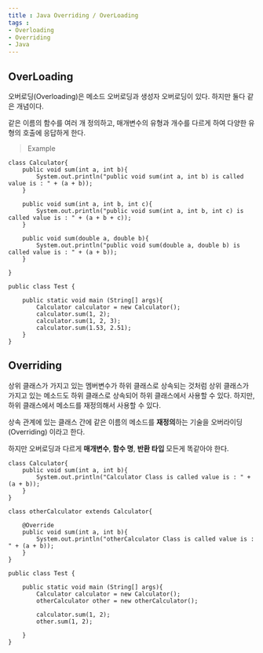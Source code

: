 ```yaml
---
title : Java Overriding / OverLoading
tags :
- Overloading
- Overriding
- Java
---
```


## OverLoading

오버로딩(Overloading)은 메소드 오버로딩과 생성자 오버로딩이 있다. 하지만 둘다 같은 개념이다.

같은 이름의 함수를 여러 개 정의하고, 매개변수의 유형과 개수를 다르게 하여 다양한 유형의 호출에 응답하게 한다.

> Example

```
class Calculator{
    public void sum(int a, int b){
        System.out.println("public void sum(int a, int b) is called value is : " + (a + b));
    }

    public void sum(int a, int b, int c){
        System.out.println("public void sum(int a, int b, int c) is called value is : " + (a + b + c));
    }

    public void sum(double a, double b){
        System.out.println("public void sum(double a, double b) is called value is : " + (a + b));
    }

}

public class Test {

    public static void main (String[] args){
        Calculator calculator = new Calculator();
        calculator.sum(1, 2);
        calculator.sum(1, 2, 3);
        calculator.sum(1.53, 2.51);
    }
}
```

## Overriding

상위 클래스가 가지고 있는 멤버변수가 하위 클래스로 상속되는 것처럼 상위 클래스가 가지고 있는 메소드도 하위 클래스로 상속되어 하위 클래스에서 사용할 수 있다. 하지만, 하위 클래스에서 메소드를 재정의해서 사용할 수 있다.

상속 관계에 있는 클래스 간에 같은 이름의 메소드를 **재정의**하는 기술을 오버라이딩(Overriding) 이라고 한다.

하지만 오버로딩과 다르게 **매개변수**, **함수 명**, **반환 타입** 모든게 똑같아야 한다.

```
class Calculator{
    public void sum(int a, int b){
        System.out.println("Calculator Class is called value is : " + (a + b));
    }
}

class otherCalculator extends Calculator{

    @Override
    public void sum(int a, int b){
        System.out.println("otherCalculator Class is called value is : " + (a + b));
    }
}

public class Test {

    public static void main (String[] args){
        Calculator calculator = new Calculator();
        otherCalculator other = new otherCalculator();

        calculator.sum(1, 2);
        other.sum(1, 2);

    }
}
```
